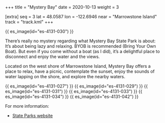 +++
title = "Mystery Bay"
date = 2020-10-13
weight = 3

[extra]
seq = 3
lat = 48.0587
lon = -122.6946
near = "Marrowstone Island"
track = "track.kml"
+++

{{ es_image(id="es-4131-030") }}

There’s really no mystery regarding what Mystery Bay State Park is about: It’s about being lazy and relaxing. BYOB is recommended (Bring Your Own Boat).  But even if you come without a boat (as I did), it’s a delightful place to disconnect and enjoy the water and the views.

Located on the west shore of Marrowstone Island, Mystery Bay offers a place to relax, have a picnic, contemplate the sunset, enjoy the sounds of water lapping on the shore, and explore the nearby waters.

{{ es_image(id="es-4131-027") }}
{{ es_image(id="es-4131-029") }}
{{ es_image(id="es-4131-031") }}
{{ es_image(id="es-4131-033") }}
{{ es_image(id="es-4131-034") }}
{{ es_image(id="es-4131-042") }}

For more information:

* [State Parks website](https://parks.state.wa.us/550/Mystery-Bay)
